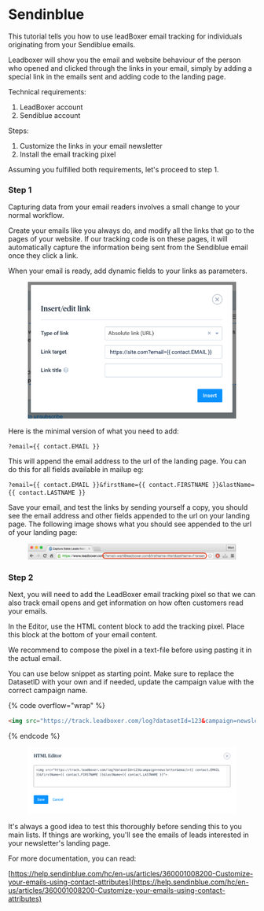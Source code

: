 # Sendinblue

This tutorial tells you how to use leadBoxer email tracking for individuals originating from your Sendiblue emails.

Leadboxer will show you the email and website behaviour of the person who opened and clicked through the links in your email, simply by adding a special link in the emails sent and adding code to the landing page.

Technical requirements:

1. LeadBoxer account
2. Sendiblue account

Steps:

1. Customize the links in your email newsletter
2. Install the email tracking pixel

Assuming you fulfilled both requirements, let's proceed to step 1.

### Step 1

Capturing data from your email readers involves a small change to your normal workflow.

Create your emails like you always do, and modify all the links that go to the pages of your website. If our tracking code is on these pages, it will automatically capture the information being sent from the Sendiblue email once they click a link.

When your email is ready, add dynamic fields to your links as parameters.

<figure><img src="../../../.gitbook/assets/test_-_Editor.png" alt=""><figcaption></figcaption></figure>

Here is the minimal version of what you need to add:

```
?email={{ contact.EMAIL }}
```

This will append the email address to the url of the landing page. You can do this for all fields available in mailup eg:

```
?email={{ contact.EMAIL }}&firstName={{ contact.FIRSTNAME }}&lastName={{ contact.LASTNAME }}
```

Save your email, and test the links by sending yourself a copy, you should see the email address and other fields appended to the url on your landing page. The following image shows what you should see appended to the url of your landing page:

<figure><img src="../../../.gitbook/assets/Mailchimp-LeadBoxer-landing-url.png" alt=""><figcaption></figcaption></figure>

### Step 2

Next, you will need to add the LeadBoxer email tracking pixel so that we can also track email opens and get information on how often customers read your emails.

In the Editor, use the HTML content block to add the tracking pixel. Place this block at the bottom of your email content.

We recommend to compose the pixel in a text-file before using pasting it in the actual email.

You can use below snippet as starting point. Make sure to replace the DatasetID with your own and if needed, update the campaign value with the correct campaign name.

{% code overflow="wrap" %}
```html
<img src="https://track.leadboxer.com/log?datasetId=123&campaign=newsletter&email={{ contact.EMAIL }}&firstName={{ contact.FIRSTNAME }}&lastName={{ contact.LASTNAME }}">
```
{% endcode %}

<figure><img src="../../../.gitbook/assets/test_-_Editor (1).png" alt=""><figcaption></figcaption></figure>

It's always a good idea to test this thoroughly before sending this to you main lists. If things are working, you'll see the emails of leads interested in your newsletter's landing page.

For more documentation, you can read:

[https://help.sendinblue.com/hc/en-us/articles/360001008200-Customize-your-emails-using-contact-attributes](https://help.sendinblue.com/hc/en-us/articles/360001008200-Customize-your-emails-using-contact-attributes)
